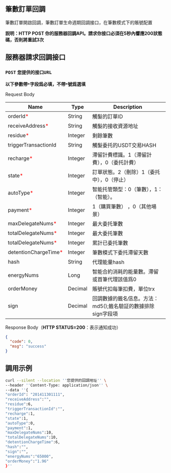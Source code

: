 ## 筆數訂單回調
筆數訂單開啟回調，筆數訂單生命週期回調接口，在筆數模式下的賬號配置

**説明：HTTP POST 你的服務器回調API。請求你接口必須在5秒內響應200狀態碼，否則將重試3次**

## 服務器請求回調接口
### `POST` `您提供的接口URL`
**以下參數帶`*`字段爲必填，不帶`*`號爲選填**

Request Body

| Name                                                | Type    | Description    |
|-----------------------------------------------------|---------|----------------|
| orderId<span style="color:red">*</span>             | String  | 觸髮的訂單ID    |
| receiveAddress<span style="color:red">*</span>      | String  | 觸髮的接收資源地址    |
| residue<span style="color:red">*</span>             | Integer | 剩餘筆數    |
| triggerTransactionId                                | String  | 觸髮委托的USDT交易HASH    |
| recharge<span style="color:red">*</span>            | Integer | 滯留計費標識。1（滯留計費），0（委托計費）    |
| state<span style="color:red">*</span>               | Integer | 訂單狀態。2（刪除）1（委托中），0（停止）    |
| autoType<span style="color:red">*</span>            | Integer | 智能托管類型：0（筆數），1：（智能）。   |
| payment<span style="color:red">*</span>             | Integer | 1（購買筆數） ，0（其他場景）   |
| maxDelegateNums<span style="color:red">*</span>     | Integer | 最大委托筆數  |
| totalDelegateNums<span style="color:red">*</span>   | Integer |  最大委托筆數  |
| totalDelegateNums<span style="color:red">*</span>   | Integer |  累計已委托筆數 |
| detentionChargeTime<span style="color:red">*</span> | Integer | 筆數模式下委托滯留天數   |
| hash                                                | String  | 代理能量hash   |
| energyNums                                          | Long    | 智能合約消耗的能量數。滯留或首筆代理該值爲0  |
| orderMoney                                          | Decimal | 賬號代扣每筆扣費，單位trx   |
| sign                                                | Decimal | 回調數據的籤名信息。方法：md5();籤名驗証的數據排除sign字段項   |


Response Body（**HTTP STATUS=200**：表示通知成功）
```JSON
{
  "code": 0,
  "msg": "success"
}

```

## 調用示例
```bash
curl --silent --location ''您提供的回調地址'' \
--header ''Content-Type: application/json'' \
--data ''{
"orderId": "201411301111", 
"receiveAddress":"",
"residue":6, 
"triggerTransactionId":"", 
"recharge":1, 
"state":1, 
"autoType":0, 
"payment":1, 
"maxDelegateNums":10, 
"totalDelegateNums":10, 
"detentionChargeTime":6, 
"hash":"", 
"sign":"", 
"energyNums":"65000", 
"orderMoney":"1.96" 
}''

```

